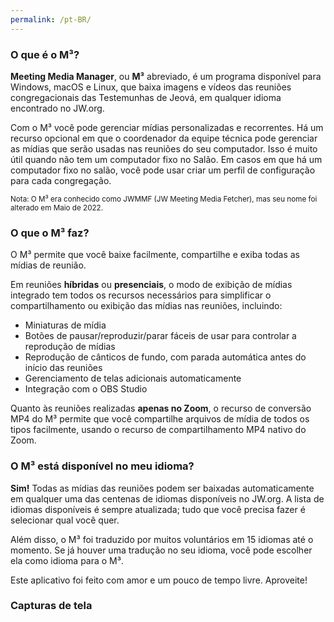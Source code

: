 ```yaml
---
permalink: /pt-BR/
---
```

  
### O que é o M³?

**Meeting Media Manager**, ou **M³** abreviado, é um programa disponível para Windows, macOS e Linux, que baixa imagens e vídeos das reuniões congregacionais das Testemunhas de Jeová, em qualquer idioma encontrado no JW.org.

Com o M³ você pode gerenciar mídias personalizadas e recorrentes. Há um recurso opcional em que o coordenador da equipe técnica pode gerenciar as mídias que serão usadas nas reuniões do seu computador. Isso é muito útil quando não tem um computador fixo no Salão. Em casos em que há um computador fixo no salão, você pode usar criar um perfil de configuração para cada congregação.

<sup>Nota: O M³ era conhecido como JWMMF (JW Meeting Media Fetcher), mas seu nome foi alterado em Maio de 2022.</sup>

### O que o M³ faz?

O M³ permite que você baixe facilmente, compartilhe e exiba todas as mídias de reunião.

Em reuniões **híbridas** ou **presenciais**, o modo de exibição de mídias integrado tem todos os recursos necessários para simplificar o compartilhamento ou exibição das mídias nas reuniões, incluindo:

- Miniaturas de mídia
- Botões de pausar/reproduzir/parar fáceis de usar para controlar a reprodução de mídias
- Reprodução de cânticos de fundo, com parada automática antes do início das reuniões
- Gerenciamento de telas adicionais automaticamente
- Integração com o OBS Studio

Quanto às reuniões realizadas **apenas no Zoom**, o recurso de conversão MP4 do M³ permite que você compartilhe arquivos de mídia de todos os tipos facilmente, usando o recurso de compartilhamento MP4 nativo do Zoom.

### O M³ está disponível no meu idioma?

**Sim!** Todas as mídias das reuniões podem ser baixadas automaticamente em qualquer uma das centenas de idiomas disponíveis no JW.org. A lista de idiomas disponíveis é sempre atualizada; tudo que você precisa fazer é selecionar qual você quer.

Além disso, o M³ foi traduzido por muitos voluntários em 15 idiomas até o momento. Se já houver uma tradução no seu idioma, você pode escolher ela como idioma para o M³.

Este aplicativo foi feito com amor e um pouco de tempo livre. Aproveite!

### Capturas de tela
